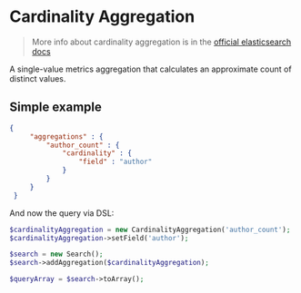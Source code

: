 # Cardinality Aggregation

> More info about cardinality aggregation is in the [official elasticsearch docs][1]

A single-value metrics aggregation that calculates an approximate count of distinct values.

## Simple example

```JSON
{
     "aggregations" : {
         "author_count" : {
             "cardinality" : {
                 "field" : "author"
             }
         }
     }
 }
```

And now the query via DSL:

```php
$cardinalityAggregation = new CardinalityAggregation('author_count');
$cardinalityAggregation->setField('author');

$search = new Search();
$search->addAggregation($cardinalityAggregation);

$queryArray = $search->toArray();
```

[1]: https://www.elastic.co/guide/en/elasticsearch/reference/current/search-aggregations-metrics-cardinality-aggregation.html
